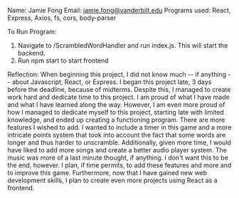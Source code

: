 

Name: Jamie Fong
Email: jamie.fong@vanderbilt.edu
Programs used: React, Express, Axios, fs, cors, body-parser

To Run Program:
1. Navigate to /ScrambledWordHandler and run index.js. This will start the backend.
2. Run npm start to start frontend

Reflection:
When beginning this project, I did not know much -- if anything -- about Javascript, React, or Express. I began this project late, 3 days before the deadline, because of midterms. Despite this, I managed to create work hard and dedicate time to this project. I am proud of what I have made and what I have learned along the way. However, I am even more proud of how I managed to dedicate myself to this project, starting late with limited knowledge, and ended up creating a functioning program. There are more features I wished to add. I wanted to include a timer in this game and a more intricate points system that took into account the fact that some words are longer and thus harder to unscramble. Additionally, given more time, I would have liked to add more songs and create a better audio player system. The music was more of a last minute thought, if anything. I don't want this to be the end, however. I plan, if time permits, to add these features and more and to improve this game. Furthermore, now that I have gained new web development skills, I plan to create even more projects using React as a frontend.